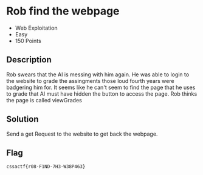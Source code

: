 # Rob find the webpage
- Web Exploitation
- Easy
- 150 Points

## Description
Rob swears that the AI is messing with him again. He was able to login to the website to grade the assingments those loud fourth years were badgering him for. It seems like he can't seem to find the page that he uses to grade that AI must have hidden the button to access the page. Rob thinks the page is called viewGrades

## Solution
Send a get Request to the website to get back the webpage.

## Flag
`cssactf{r08-F1ND-7H3-W38P463}`
